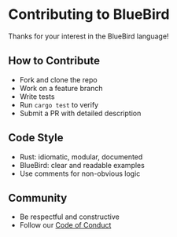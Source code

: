 # Contributing to BlueBird

Thanks for your interest in the BlueBird language!

## How to Contribute

- Fork and clone the repo
- Work on a feature branch
- Write tests
- Run `cargo test` to verify
- Submit a PR with detailed description

## Code Style

- Rust: idiomatic, modular, documented
- BlueBird: clear and readable examples
- Use comments for non-obvious logic

## Community

- Be respectful and constructive
- Follow our [Code of Conduct](CODE_OF_CONDUCT.md)